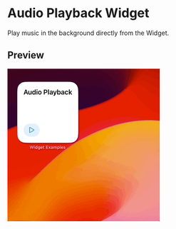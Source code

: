 # Audio Playback Widget

Play music in the background directly from the Widget.

## Preview

![Audio Playback Widget](../../.resources/Recordings/AudioPlaybackWidget.gif)
